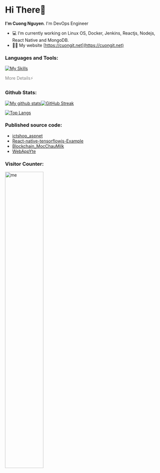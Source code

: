<h1>Hi There👋</h1>

<b>I'm Cuong Nguyen</b>. I'm DevOps Engineer
- 💻 I’m currently working on Linux OS, Docker, Jenkins, Reactjs, Nodejs, React Native and MongoDB.
- 👨‍💻 My website [https://cuongit.net](https://cuongit.net)

### Languages and Tools:
[![My Skills](https://skillicons.dev/icons?i=linux,docker,jenkins,git,vscode,js,mongodb,nodejs,react,net)](https://skillicons.dev)


<summary style="color:gray">More Details⚡</summary>

### Github Stats:

[![My github stats](https://github-readme-stats.vercel.app/api?username=cuongyd196&count_private=true&show_icons=true&hide_border=true&&theme=tokyonight)](https://github.com/cuongyd196)[![GitHub Streak](https://github-readme-streak-stats.herokuapp.com?user=cuongyd196&theme=tokyonight&date_format=M%20j%5B%2C%20Y%5D)](https://git.io/streak-stats)

[![Top Langs](https://github-readme-stats.vercel.app/api/top-langs/?username=cuongyd196&layout=compact&hide=makefile,c++&hide_border=true&&theme=tokyonight)](https://github.com/cuongyd196)

### Published source code:

- [ictshop_aspnet](https://github.com/Cuongyd196/ictshop_aspnet)
- [React-native-tensorflowjs-Example](https://github.com/Cuongyd196/React-native-tensorflowjs-Example)
- [Blockchain_MocChauMilk](https://github.com/Cuongyd196/Blockchain_MocChauMilk)
- [WebAppYte](https://github.com/Cuongyd196/WebAppYte)

### Visitor Counter:

<img alt="me" width="50%" src="https://profile-counter.glitch.me/cuongyd196/count.svg" />


